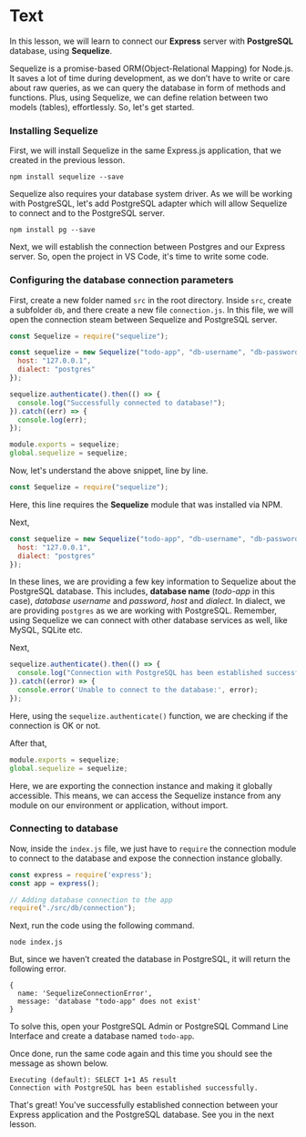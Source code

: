 # Text
In this lesson, we will learn to connect our **Express** server with **PostgreSQL** database, using **Sequelize**.

Sequelize is a promise-based ORM(Object-Relational Mapping) for Node.js. It saves a lot of time during development, as we don’t have to write or care about raw queries, as we can query the database in form of methods and functions. Plus, using Sequelize, we can define relation between two models (tables), effortlessly. 
So, let's get started.

### Installing Sequelize
First, we will install Sequelize in the same Express.js application, that we created in the previous lesson.
````
npm install sequelize --save
````

Sequelize also requires your database system driver. As we will be working with PostgreSQL, let's add PostgreSQL adapter which will allow Sequelize to connect and to the PostgreSQL server.
````
npm install pg --save
````
Next, we will establish the connection between Postgres and our Express server. So, open the project in VS Code, it's time to write some code.

### Configuring the database connection parameters
First, create a new folder named `src` in the root directory. Inside `src`, create a subfolder `db`, and there create a new file `connection.js`.
In  this file, we will open the connection steam between Sequelize and PostgreSQL server.
```js
const Sequelize = require("sequelize");

const sequelize = new Sequelize("todo-app", "db-username", "db-password", {
  host: "127.0.0.1",
  dialect: "postgres"
});

sequelize.authenticate().then(() => {
  console.log("Successfully connected to database!");
}).catch((err) => {
  console.log(err);
});

module.exports = sequelize;
global.sequelize = sequelize;
```
Now, let's understand the above snippet, line by line.
```js
const Sequelize = require("sequelize");
```
Here, this line requires the **Sequelize** module that was installed via NPM.

Next,
```js
const sequelize = new Sequelize("todo-app", "db-username", "db-password", {
  host: "127.0.0.1",
  dialect: "postgres"
});
```
In these lines, we are providing a few key information to Sequelize about the PostgreSQL database. This includes, **database name** (*todo-app* in this case), *database username* and *password*, *host* and *dialect*. In dialect, we are providing `postgres` as we are working with PostgreSQL. Remember, using Sequelize we can connect with other database services as well, like MySQL, SQLite etc.

Next,
```js
sequelize.authenticate().then(() => {
  console.log("Connection with PostgreSQL has been established successfully.");
}).catch((error) => {
  console.error('Unable to connect to the database:', error);
});
```
Here, using the `sequelize.authenticate()` function, we are checking if the connection is OK or not.

After that,
```js
module.exports = sequelize;
global.sequelize = sequelize;
```
Here, we are exporting the connection instance and making it globally accessible. This means, we can access the Sequelize instance from any module on our environment or application, without import.

### Connecting to database
Now, inside the `index.js` file, we just have to `require` the connection module to connect to the database and expose the connection instance globally.
```js
const express = require('express');
const app = express();

// Adding database connection to the app
require("./src/db/connection");
```

Next, run the code using the following command.
````
node index.js
````
But, since we haven’t created the database in PostgreSQL, it will return the following error.
````
{
  name: 'SequelizeConnectionError',
  message: 'database "todo-app" does not exist'
}
````
To solve this, open your PostgreSQL Admin or PostgreSQL Command Line Interface and create a database named `todo-app`.

Once done, run the same code again and this time you should see the message as shown below.
````
Executing (default): SELECT 1+1 AS result
Connection with PostgreSQL has been established successfully.
````

That's great! You've successfully established connection between your Express application and the PostgreSQL database. See you in the next lesson.


